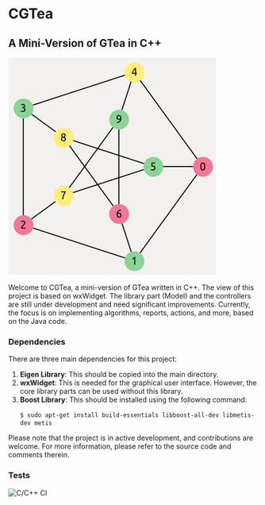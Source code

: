 # CGTea
## A Mini-Version of GTea in C++

![CGTea](https://github.com/rostam/CGTea/blob/master/doc/images/image.png)

Welcome to CGTea, a mini-version of GTea written in C++. The view of this project is based on wxWidget. The library part (Model) and the controllers are still under development and need significant improvements. Currently, the focus is on implementing algorithms, reports, actions, and more, based on the Java code.

### Dependencies
There are three main dependencies for this project:

1. **Eigen Library**: This should be copied into the main directory.
2. **wxWidget**: This is needed for the graphical user interface. However, the core library parts can be used without this library.
3. **Boost Library**: This should be installed using the following command:
    ```
    $ sudo apt-get install build-essentials libboost-all-dev libmetis-dev metis
    ```

Please note that the project is in active development, and contributions are welcome. For more information, please refer to the source code and comments therein.

### Tests
![C/C++ CI](https://github.com/{username}/{repository}/workflows/C/C++%20CI/badge.svg)